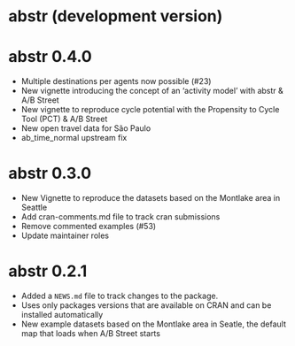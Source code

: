 # abstr (development version)

# abstr 0.4.0

* Multiple destinations per agents now possible (#23)
* New vignette introducing the concept of an ‘activity model’ with abstr & A/B Street
* New vignette to reproduce cycle potential with the Propensity to Cycle Tool (PCT) & A/B Street
* New open travel data for São Paulo  
* ab_time_normal upstream fix

# abstr 0.3.0

* New Vignette to reproduce the datasets based on the Montlake area in Seattle
* Add cran-comments.md file to track cran submissions
* Remove commented examples (#53)
* Update maintainer roles

# abstr 0.2.1

* Added a `NEWS.md` file to track changes to the package.
* Uses only packages versions that are available on CRAN and can be installed automatically
* New example datasets based on the Montlake area in Seatle, the default map that loads when A/B Street starts
